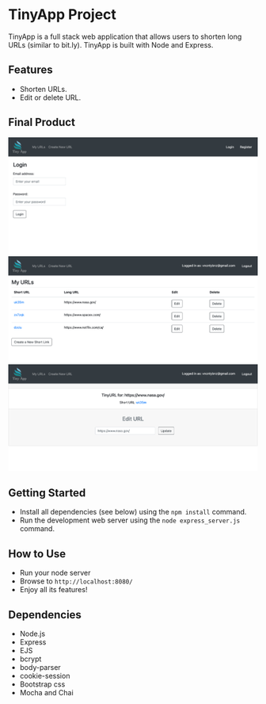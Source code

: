# TinyApp Project

TinyApp is a full stack web application that allows users to shorten long URLs (similar to bit.ly). TinyApp is built with Node and Express.

## Features

- Shorten URLs.
- Edit or delete URL.

## Final Product

!["Home page"](https://github.com/davincecode/tinyapp/blob/master/public/homepage.png)
!["Your URLs page"](https://github.com/davincecode/tinyapp/blob/master/public/urls.png)
!["The specific TinyURL page"](https://github.com/davincecode/tinyapp/blob/master/public/editsUrl.png)

## Getting Started

- Install all dependencies (see below) using the `npm install` command.
- Run the development web server using the `node express_server.js` command.

## How to Use

- Run your node server
- Browse to `http://localhost:8080/`
- Enjoy all its features!

## Dependencies

- Node.js
- Express
- EJS
- bcrypt
- body-parser
- cookie-session
- Bootstrap css
- Mocha and Chai
